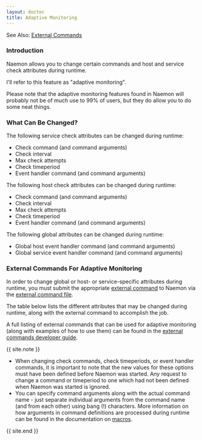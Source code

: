 ```yaml
---
layout: doctoc
title: Adaptive Monitoring
---
```


<span class="glyphicon glyphicon-arrow-right"></span> See Also: <a href="extcommands.html">External Commands</a>

### Introduction

Naemon allows you to change certain commands and host and service check
attributes during runtime.

I'll refer to this feature as "adaptive monitoring".

Please note that the adaptive monitoring features found in Naemon will probably
not be of much use to 99% of users, but they do allow you to do some neat things.

### What Can Be Changed?

The following service check attributes can be changed during runtime:

* Check command (and command arguments)
* Check interval
* Max check attempts
* Check timeperiod
* Event handler command (and command arguments)

The following host check attributes can be changed during runtime:

* Check command (and command arguments)
* Check interval
* Max check attempts
* Check timeperiod
* Event handler command (and command arguments)

The following global attributes can be changed during runtime:

* Global host event handler command (and command arguments)
* Global service event handler command (and command arguments)

### External Commands For Adaptive Monitoring

In order to change global or host- or service-specific attributes during runtime,
you must submit the appropriate <a href="extcommands.html">external command</a> to
Naemon via the <a href="configmain.html#command_file">external command file</a>.

The table below lists the different attributes that may be changed during runtime,
along with the external command to accomplish the job.

A full listing of external commands that can be used for adaptive monitoring
(along with examples of how to use them) can be found in the
<a href="/documentation/developer/externalcommands/">external commands developer guide</a>.

{{ site.note }}
<ul>
<li>When changing check commands, check timeperiods, or event handler commands, it is
    important to note that the new values for these options must have been defined before Naemon was started.
    Any request to change a command or timeperiod to one which had not been defined when Naemon was started is ignored.
<li>You can specify command arguments along with the actual command name - just separate individual
    arguments from the command name (and from each other) using bang (!) characters.
    More information on how arguments in command definitions are processed during runtime
    can be found in the documentation on <a href="macros.html">macros</a>.
</ul>
{{ site.end }}
